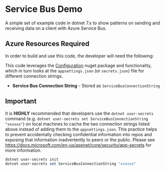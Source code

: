 # Service Bus Demo

A simple set of example code in dotnet 7.x to show patterns on sending and receiving data on a client with Azure Service Bus.

## Azure Resources Required

In order to build and use this code, the developer will need the following:

This code leverages the [Configuration](https://docs.microsoft.com/en-us/dotnet/api/microsoft.extensions.configuration?view=dotnet-plat-ext-5.0) nuget package and functionality, which in turn looks at the `appsettings.json` (or `secrets.json`) file for different connection strings.  

- **Service Bus Connection String** - Stored as `ServiceBusConnectionString`

## Important

It is **HIGHLY** recommended that developers use the `dotnet user-secrets` command (e.g. `dotnet user-secrets set ServiceBusConnectionString "xxxxxx"`) on local machines to cache the two connection strings listed above instead of adding them to the `appsettings.json`.  This practice helps to prevent accidentally checking confidential information into repos and exposing that information inadvertently to peers or the public.  Please see https://docs.microsoft.com/en-us/aspnet/core/security/app-secrets for more information.

```powershell
dotnet user-secrets init
dotnet user-secrets set ServiceBusConnectionString "xxxxxx"
```
